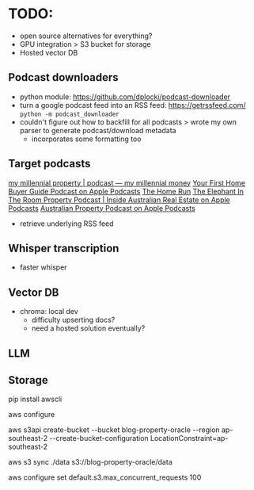# TODO:
- open source alternatives for everything?
- GPU integration > S3 bucket for storage
- Hosted vector DB

## Podcast downloaders
- python module: https://github.com/dplocki/podcast-downloader
- turn a google podcast feed into an RSS feed: https://getrssfeed.com/
```python -m podcast_downloader```
- couldn't figure out how to backfill for all podcasts > wrote my own parser to generate podcast/download metadata
    - incorporates some formatting too

## Target podcasts
[my millennial property | podcast — my millennial money](https://www.mymillennial.money/my-property)
[‎Your First Home Buyer Guide Podcast on Apple Podcasts](https://podcasts.apple.com/au/podcast/your-first-home-buyer-guide-podcast/id1544701825)
[The Home Run](https://thehomerun.com.au/)
[‎The Elephant In The Room Property Podcast | Inside Australian Real Estate on Apple Podcasts](https://podcasts.apple.com/au/podcast/the-elephant-in-the-room-property-podcast/id1384822719)
[‎Australian Property Podcast on Apple Podcasts](https://podcasts.apple.com/au/podcast/australian-property-podcast/id1674727768)

- retrieve underlying RSS feed

## Whisper transcription
- faster whisper

## Vector DB
- chroma: local dev
    - difficulty upserting docs?
    - need a hosted solution eventually?

## LLM

## Storage
pip install awscli

aws configure

aws s3api create-bucket --bucket blog-property-oracle --region ap-southeast-2 --create-bucket-configuration LocationConstraint=ap-southeast-2

aws s3 sync ./data s3://blog-property-oracle/data

aws configure set default.s3.max_concurrent_requests 100
